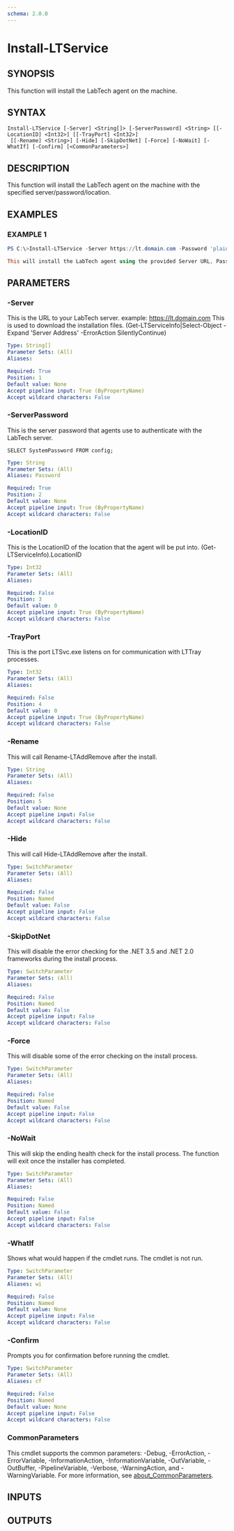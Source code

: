 ```yaml
---
schema: 2.0.0
---
```


# Install-LTService

## SYNOPSIS
This function will install the LabTech agent on the machine.

## SYNTAX

```
Install-LTService [-Server] <String[]> [-ServerPassword] <String> [[-LocationID] <Int32>] [[-TrayPort] <Int32>]
 [[-Rename] <String>] [-Hide] [-SkipDotNet] [-Force] [-NoWait] [-WhatIf] [-Confirm] [<CommonParameters>]
```

## DESCRIPTION
This function will install the LabTech agent on the machine with the specified server/password/location.

## EXAMPLES

### EXAMPLE 1
```powershell
PS C:\>Install-LTService -Server https://lt.domain.com -Password 'plain text pass' -LocationID 42

This will install the LabTech agent using the provided Server URL, Password, and LocationID.
```

## PARAMETERS

### -Server
This is the URL to your LabTech server.
example: https://lt.domain.com
This is used to download the installation files.
(Get-LTServiceInfo|Select-Object -Expand 'Server Address' -ErrorAction SilentlyContinue)

```yaml
Type: String[]
Parameter Sets: (All)
Aliases:

Required: True
Position: 1
Default value: None
Accept pipeline input: True (ByPropertyName)
Accept wildcard characters: False
```

### -ServerPassword
This is the server password that agents use to authenticate with the LabTech server.
```
SELECT SystemPassword FROM config;
```

```yaml
Type: String
Parameter Sets: (All)
Aliases: Password

Required: True
Position: 2
Default value: None
Accept pipeline input: True (ByPropertyName)
Accept wildcard characters: False
```

### -LocationID
This is the LocationID of the location that the agent will be put into.
(Get-LTServiceInfo).LocationID

```yaml
Type: Int32
Parameter Sets: (All)
Aliases:

Required: False
Position: 3
Default value: 0
Accept pipeline input: True (ByPropertyName)
Accept wildcard characters: False
```

### -TrayPort
This is the port LTSvc.exe listens on for communication with LTTray processes.

```yaml
Type: Int32
Parameter Sets: (All)
Aliases:

Required: False
Position: 4
Default value: 0
Accept pipeline input: True (ByPropertyName)
Accept wildcard characters: False
```

### -Rename
This will call Rename-LTAddRemove after the install.

```yaml
Type: String
Parameter Sets: (All)
Aliases:

Required: False
Position: 5
Default value: None
Accept pipeline input: False
Accept wildcard characters: False
```

### -Hide
This will call Hide-LTAddRemove after the install.

```yaml
Type: SwitchParameter
Parameter Sets: (All)
Aliases:

Required: False
Position: Named
Default value: False
Accept pipeline input: False
Accept wildcard characters: False
```

### -SkipDotNet
This will disable the error checking for the .NET 3.5 and .NET 2.0 frameworks during the install process.

```yaml
Type: SwitchParameter
Parameter Sets: (All)
Aliases:

Required: False
Position: Named
Default value: False
Accept pipeline input: False
Accept wildcard characters: False
```

### -Force
This will disable some of the error checking on the install process.

```yaml
Type: SwitchParameter
Parameter Sets: (All)
Aliases:

Required: False
Position: Named
Default value: False
Accept pipeline input: False
Accept wildcard characters: False
```

### -NoWait
This will skip the ending health check for the install process.
The function will exit once the installer has completed.

```yaml
Type: SwitchParameter
Parameter Sets: (All)
Aliases:

Required: False
Position: Named
Default value: False
Accept pipeline input: False
Accept wildcard characters: False
```

### -WhatIf
Shows what would happen if the cmdlet runs. The cmdlet is not run.

```yaml
Type: SwitchParameter
Parameter Sets: (All)
Aliases: wi

Required: False
Position: Named
Default value: None
Accept pipeline input: False
Accept wildcard characters: False
```

### -Confirm
Prompts you for confirmation before running the cmdlet.

```yaml
Type: SwitchParameter
Parameter Sets: (All)
Aliases: cf

Required: False
Position: Named
Default value: None
Accept pipeline input: False
Accept wildcard characters: False
```

### CommonParameters
This cmdlet supports the common parameters: -Debug, -ErrorAction, -ErrorVariable, -InformationAction, -InformationVariable, -OutVariable, -OutBuffer, -PipelineVariable, -Verbose, -WarningAction, and -WarningVariable. For more information, see [about_CommonParameters](http://go.microsoft.com/fwlink/?LinkID=113216).

## INPUTS

## OUTPUTS
